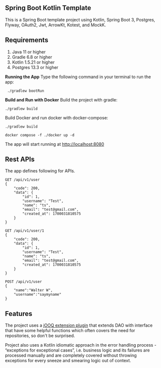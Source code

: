 ## Spring Boot Kotlin Template

This is a Spring Boot template project using Kotlin, Spring Boot 3, Postgres, Flyway, OAuth2, Jwt, ArrowKt, Kotest, and
MockK.

## Requirements

1. Java 11 or higher
2. Gradle 6.8 or higher
3. Kotlin 1.5.21 or higher
4. Postgres 13.3 or higher

**Running the App**
Type the following command in your terminal to run the app:

     ./gradlew bootRun

**Build and Run with Docker**
Build the project with gradle:

    ./gradlew build

Build Docker and run docker with docker-compose:

    ./gradlew build

    docker compose -f ./docker up -d

The app will start running at  [http://localhost:8080](http://localhost:8080/)

## Rest APIs

The app defines following for APIs.

    GET /api/v1/user
    {
        "code": 200,
        "data": {
            "id": 1,
            "username": "Test",
            "name": "ts",
            "email": "test@gmail.com",
            "created_at": 1700031810575
        }
    }

    GET /api/v1/user/1
    {
        "code": 200,
        "data": {
            "id": 1,
            "username": "Test",
            "name": "ts",
            "email": "test@gmail.com",
            "created_at": 1700031810575
        }
    }

    POST /api/v1/user
    {
	    "name":"Walter W",
	    "username":"saymyname"
    }

## Features

The project uses a [jOOQ extension plugin](https://github.com/vendelieu/jooq-extension) that extends DAO with interface
that have some helpful functions which often covers the need for repositories, so don't be surprised.

Project also uses a Kotlin idiomatic approach in the error handling process - “exceptions for exceptional cases”, i.e.
business logic and its failures are processed manually and are completely covered without throwing exceptions for every
sneeze and smearing logic out of context.
